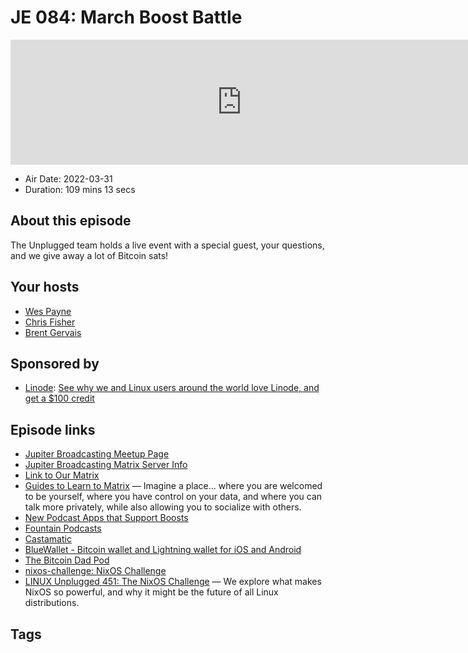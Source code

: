 # JE 084: March Boost Battle

<iframe src="https://player.fireside.fm/v2/WTrMvATU+aHKNeVSl?theme=dark" width="740" height="200" frameborder="0" scrolling="no"></iframe>

* Air Date: 2022-03-31
* Duration: 109 mins 13 secs

## About this episode

The Unplugged team holds a live event with a special guest, your questions, and we give away a lot of Bitcoin sats!

## Your hosts
* [Wes Payne](https://extras.show/hosts/wes)
* [Chris Fisher](https://extras.show/hosts/chrislas)
* [Brent Gervais](https://extras.show/hosts/brent)

## Sponsored by

  * [Linode](https://linode.com/jupiter): [See why we and Linux users around the world love Linode, and get a $100 credit](https://linode.com/jupiter)



## Episode links

  * [Jupiter Broadcasting Meetup Page](https://www.meetup.com/jupiterbroadcasting/ "Jupiter Broadcasting Meetup Page")
  * [Jupiter Broadcasting Matrix Server Info](https://linuxunplugged.com/matrixinfo "Jupiter Broadcasting Matrix Server Info")
  * [Link to Our Matrix](https://matrix.to/#/+lup:jupiterbroadcasting.com "Link to Our Matrix")
  * [Guides to Learn to Matrix](https://joinmatrix.org/ "Guides to Learn to Matrix") — Imagine a place... where you are welcomed to be yourself, where you have control on your data, and where you can talk more privately, while also allowing you to socialize with others.
  * [New Podcast Apps that Support Boosts](https://podcastindex.org/apps?elements=Value%2CBoostagrams "New Podcast Apps that Support Boosts")
  * [Fountain Podcasts](https://www.fountain.fm/ "Fountain Podcasts")
  * [Castamatic](https://www.castamatic.com/ "Castamatic")
  * [BlueWallet - Bitcoin wallet and Lightning wallet for iOS and Android](https://bluewallet.io/ "BlueWallet - Bitcoin wallet and Lightning wallet for iOS and Android")
  * [The Bitcoin Dad Pod](https://bitcoindadpod.fireside.fm/ "The Bitcoin Dad Pod")
  * [nixos-challenge: NixOS Challenge](https://github.com/JupiterBroadcasting/nixos-challenge/ "nixos-challenge: NixOS Challenge")
  * [LINUX Unplugged 451: The NixOS Challenge](https://linuxunplugged.com/451 "LINUX Unplugged 451: The NixOS Challenge") — We explore what makes NixOS so powerful, and why it might be the future of all Linux distributions.



## Tags

